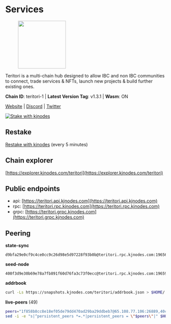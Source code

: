 # Services

<figure><img src="https://raw.githubusercontent.com/kj89/testnet_manuals/main/pingpub/logos/teritori.png" width="150" alt=""><figcaption></figcaption></figure>

Teritori is a multi-chain hub designed to allow IBC and non IBC communities  to connect, trade services & NFTs, launch new projects & build further existing ones.

**Chain ID**: teritori-1 | **Latest Version Tag**: v1.3.1 | **Wasm**: ON

[Website](https://teritori.com) | [Discord](https://discord.gg/teritori) | [Twitter](https://twitter.com/TeritoriNetwork)

[![Stake with kjnodes](https://i.ibb.co/cr44Q8j/button-stake-with-kjnodes.png)](https://restake.app/teritori/torivaloper184ln03hkpt75uhrrr26f66kvcqvf4yn4nc2xjm)

## Restake

[Restake with kjnodes](https://restake.app/teritori/torivaloper184ln03hkpt75uhrrr26f66kvcqvf4yn4nc2xjm) (every 5 minutes)
## Chain explorer
[https://explorer.kjnodes.com/teritori](https://explorer.kjnodes.com/teritori)

## Public endpoints

* api: [https://teritori.api.kjnodes.com](https://teritori.api.kjnodes.com)
* rpc: [https://teritori.rpc.kjnodes.com](https://teritori.rpc.kjnodes.com)
* grpc: [https://teritori.grpc.kjnodes.com](https://teritori.grpc.kjnodes.com)

## Peering

**state-sync**

```text
d9bfa29e0cf9c4ce0cc9c26d98e5d97228f93b0b@teritori.rpc.kjnodes.com:19656
```

**seed-node**

```text
400f3d9e30b69e78a7fb891f60d76fa3c73f0ecc@teritori.rpc.kjnodes.com:19659
```

**addrbook**
```bash
curl -Ls https://snapshots.kjnodes.com/teritori/addrbook.json > $HOME/.teritorid/config/addrbook.json
```

**live-peers** (49)
```bash
peers="1f858b8cc8e18ef05de79dd470ad29ba29ddbeb7@65.108.77.106:26889,40caa979c29a9930ea2b8a6249037924d308ae84@162.55.234.70:54256,d40face481bc00a617d9a29c39be412a776e28c2@116.202.36.240:10656,78815c81331c114cd508dae3a012f0d3e5e2b966@185.119.118.117:3000,106490318e51355bc6d72e7941a0080f8b8256b9@185.16.39.14:26656,ec4126b26336cd61b335345df4ff2a3fbb79338a@65.109.92.240:20026,b336b83d9bab0b8cf96a3833efcbc196fab63fdd@212.95.51.215:36656,35de81a10ed992e427e6eb1d0d9ec3622d0f37fe@193.70.47.90:15956,46b7ae20e3cc4264076a91c3601f3894a021a80d@65.108.6.45:36656,3178ac8fffd269325500c95679d58d5e8ec61746@198.244.213.94:22956,412afea7f33f6f91c85f8d149eff81acb6624bb3@195.201.63.87:42656,75d41a5ab4f826b7ba468a6c4912dbd8f4541428@65.108.200.142:26646,e726816f42831689eab9378d5d577f1d06d25716@176.9.188.21:26656,e1b058e5cfa2b836ddaa496b10911da62dcf182e@138.201.8.248:26656,ce3baba928ae06cd3ff0af20aec888a82ddffef7@54.37.129.171:26656,856c165de82fbd0489df9ec6ffaa0958c620e073@198.244.179.127:26656,406fc7fe86ba396cb7fc8616c546f21a1d3c51cd@89.58.57.158:26656,c12c1ed98ab1f24266980c1f05ed0ca8812ca7aa@95.217.192.230:16656,89757803f40da51678451735445ad40d5b15e059@134.65.192.221:26656,2b4f46e601fb4ede2a0c98976337e3afdaa50dac@65.108.238.102:15956,526d8c7c44f59be9a39d7463c576b68c0db23174@65.108.234.23:15956,920f32f409bbb18b641cdc9513545e2e016c2c62@142.132.203.60:26656,4b04b3d164dc6dd5bb555a7a106a8d314f30516f@65.21.136.170:53656,a8abf12f9b69a7d80999efe0aaafe5fcb28294d4@52.35.72.210:26656,ca0d6b49b304c5f1c629809795f50440d5710b40@159.89.40.188:26656,8ac41af54dfd91c41de71cde222a55670f2f405d@141.95.65.73:15956,48980875839186e08e12ebf0d9a2803b45206833@65.109.92.241:38026,0e189bbc6db606a14950a0e59641b798a255c3c8@65.109.37.154:3000,d9bfa29e0cf9c4ce0cc9c26d98e5d97228f93b0b@65.109.88.38:19656,c6f9573f0b5b7f986ec121e584465f2c6cd53de3@51.159.0.207:36656,51345b444fb291c03cf18084bdfc51123de7b5ac@51.178.74.75:36656,82ebb17ddac20928fb8107201dad9f5aea7f9132@198.244.200.3:26656,722b63e6c65628b929f22013dcbcde980210cb44@176.9.127.54:26656,0b27217386756577e1eadf00c4169dc8f041e522@51.210.7.219:26656,12101148702a99298a971b310286e64bc7bb6135@65.109.23.182:38026,c669be4c7c0e44a3da941f4b97a8ee4ef39f7d6e@51.159.100.40:26656,669470aba9778ccccd07127115dcdc30e141d7ae@65.108.232.248:33656,5ab6437f73fe71f392d53566e037aa91087530ac@139.144.67.202:26656,2aab2f1c2c9b2a74c05ff53107f53b9b5cf75e6c@195.189.96.121:51656,c124ce0b508e8b9ed1c5b6957f362225659b5343@169.155.168.57:26656,694d6e93a71a25269dbaee2674f423b3109a582d@71.236.119.108:22656,d956d6180e96c62315a777b1a3ed8f1ebf873e80@38.242.232.202:29656,ae2261521f2f15eb3f98cd8f142768ba7c00f5cc@65.108.41.172:19656,ed63fb23d64e58e91c6e268c1433c0ffa6409c26@195.201.198.231:29556,10a19941e819a9a89873398b1d52794929d245a0@54.36.62.225:13656,5a98d637a16b16bf425a4a785c9d11a7d1e5b8a0@65.21.131.215:26736,1e08fefb7e8851490d40e804df76d1ac33cb1f0a@38.146.3.175:15956,6085c32b26fb1baa4b16b426f5d56f2fff81cfc7@135.181.165.246:26656,ad347ea1ec920d12ccda2341348bcc89687739ef@88.99.164.158:38026"
sed -i -e "s|^persistent_peers *=.*|persistent_peers = \"$peers\"|" $HOME/.teritorid/config/config.toml
```
